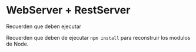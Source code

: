 # WebServer + RestServer

Recuerden que deben ejecutar

Recuerden que deben de ejecutar ``` npm install ``` para reconstruir los modulos de Node.